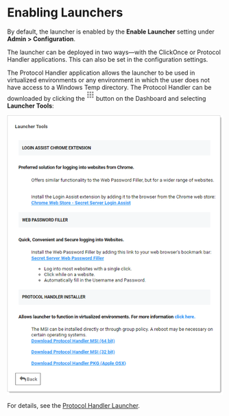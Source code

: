 [title]: # (Enabling Launchers)
[tags]: # (Launcher)
[priority]: # (1000)

# Enabling Launchers

By default, the launcher is enabled by the **Enable Launcher** setting under **Admin > Configuration**.

The launcher can be deployed in two ways—with the ClickOnce or Protocol Handler applications. This can also be set in the configuration settings.

The Protocol Handler application allows the launcher to be used in virtualized environments or any environment in which the user does not have access to a Windows Temp directory. The Protocol Handler can be downloaded by clicking the ![1557174423911](images/1557174423911.png) button on the Dashboard and selecting **Launcher Tools**:

![1557176888609](images/1557176888609.png)

For details, see the [Protocol Handler Launcher](https://updates.thycotic.net/links.ashx?ProtocolHandler).
